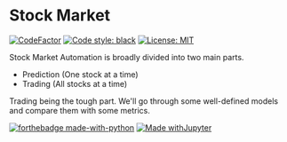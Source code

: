 # Stock Market

[![CodeFactor](https://www.codefactor.io/repository/github/citizendot/cs299/badge?s=ce556dda3e0d8d4f13cfeefefd721f1559bb540d)](https://www.codefactor.io/repository/github/citizendot/cs299) [![Code style: black](https://img.shields.io/badge/code%20style-black-000000.svg)](https://github.com/psf/black) [![License: MIT](https://img.shields.io/badge/License-MIT-yellow.svg)](https://opensource.org/licenses/MIT)

Stock Market Automation is broadly divided into two main parts.

- Prediction (One stock at a time)
- Trading (All stocks at a time)

Trading being the tough part. We'll go through some well-defined models and compare them with some metrics.

[![forthebadge made-with-python](http://ForTheBadge.com/images/badges/made-with-python.svg)](https://www.python.org/) [![Made withJupyter](https://img.shields.io/badge/Made%20with-Jupyter-orange?style=for-the-badge&logo=Jupyter)](https://jupyter.org/try)
